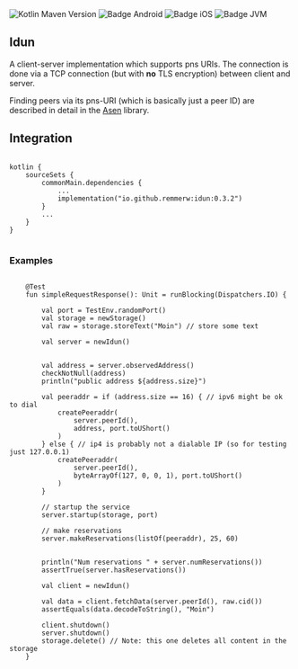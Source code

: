 <div>
    <div>
        <img src="https://img.shields.io/maven-central/v/io.github.remmerw/idun" alt="Kotlin Maven Version" />
        <img src="https://img.shields.io/badge/Platform-Android-brightgreen.svg?logo=android" alt="Badge Android" />
        <img src="https://img.shields.io/badge/Platform-iOS%20%2F%20macOS-lightgrey.svg?logo=apple" alt="Badge iOS" />
        <img src="https://img.shields.io/badge/Platform-JVM-8A2BE2.svg?logo=openjdk" alt="Badge JVM" />
    </div>
</div>


## Idun

A client-server implementation which supports pns URIs.
The connection is done via a TCP connection (but with **no** TLS encryption) between client and
server.

Finding peers via its pns-URI (which is basically just a peer ID) are described in detail in
the [Asen](https://github.com/remmerw/asen/) library.



## Integration

```
    
kotlin {
    sourceSets {
        commonMain.dependencies {
            ...
            implementation("io.github.remmerw:idun:0.3.2")
        }
        ...
    }
}
    
```

### Examples

```

    @Test
    fun simpleRequestResponse(): Unit = runBlocking(Dispatchers.IO) {

        val port = TestEnv.randomPort()
        val storage = newStorage()
        val raw = storage.storeText("Moin") // store some text

        val server = newIdun()


        val address = server.observedAddress()
        checkNotNull(address)
        println("public address ${address.size}")

        val peeraddr = if (address.size == 16) { // ipv6 might be ok to dial
            createPeeraddr(
                server.peerId(),
                address, port.toUShort()
            )
        } else { // ip4 is probably not a dialable IP (so for testing just 127.0.0.1)
            createPeeraddr(
                server.peerId(),
                byteArrayOf(127, 0, 0, 1), port.toUShort()
            )
        }

        // startup the service
        server.startup(storage, port)
        
        // make reservations
        server.makeReservations(listOf(peeraddr), 25, 60)
        
        
        println("Num reservations " + server.numReservations())
        assertTrue(server.hasReservations())

        val client = newIdun()

        val data = client.fetchData(server.peerId(), raw.cid())
        assertEquals(data.decodeToString(), "Moin")

        client.shutdown()
        server.shutdown()
        storage.delete() // Note: this one deletes all content in the storage
    }
    
```

